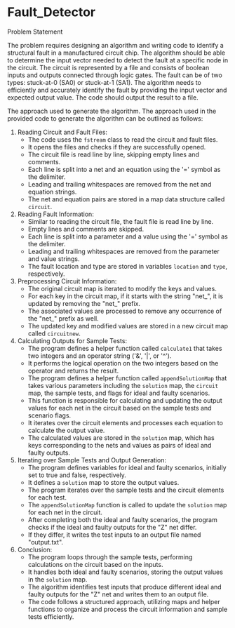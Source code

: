 # Fault_Detector
 Problem Statement

  The problem requires designing an algorithm and writing code to identify a structural fault in a     manufactured circuit chip.     The algorithm should be able to determine the input vector needed to detect the fault at a specific node in the circuit. The circuit is represented by a file and consists of boolean inputs and outputs connected through logic gates. The fault can be of two types: stuck-at-0 (SA0) or stuck-at-1 (SA1). The algorithm needs to efficiently and accurately identify the fault by providing the input vector and expected output value. The code should output the result to a file.

 The approach used to generate the algorithm.
The approach used in the provided code to generate the algorithm can be outlined as follows:
1. Reading Circuit and Fault Files:
   - The code uses the `fstream` class to read the circuit and fault files.
   - It opens the files and checks if they are successfully opened.
   - The circuit file is read line by line, skipping empty lines and comments.
   - Each line is split into a net and an equation using the '=' symbol as the delimiter.
   - Leading and trailing whitespaces are removed from the net and equation strings.
   - The net and equation pairs are stored in a map data structure called `circuit`.
2. Reading Fault Information:
   - Similar to reading the circuit file, the fault file is read line by line.
   - Empty lines and comments are skipped.
   - Each line is split into a parameter and a value using the '=' symbol as the delimiter.
   - Leading and trailing whitespaces are removed from the parameter and value strings.
   - The fault location and type are stored in variables `location` and `type`, respectively.
3. Preprocessing Circuit Information:
   - The original circuit map is iterated to modify the keys and values.
   - For each key in the circuit map, if it starts with the string "net_", it is updated by removing the "net_" prefix.
   - The associated values are processed to remove any occurrence of the "net_" prefix as well.
   - The updated key and modified values are stored in a new circuit map called `circuitnew`.
4. Calculating Outputs for Sample Tests:
   - The program defines a helper function called `calculate1` that takes two integers and an operator string ('&', '|', or '^').
   - It performs the logical operation on the two integers based on the operator and returns the result.
   - The program defines a helper function called `appendSolutionMap` that takes various parameters including the `solution` map, the `circuit` map, the sample tests, and flags for ideal and faulty scenarios.
   - This function is responsible for calculating and updating the output values for each net in the circuit based on the sample tests and scenario flags.
   - It iterates over the circuit elements and processes each equation to calculate the output value.
   - The calculated values are stored in the `solution` map, which has keys corresponding to the nets and values as pairs of ideal and faulty outputs.
5. Iterating over Sample Tests and Output Generation:
   - The program defines variables for ideal and faulty scenarios, initially set to true and false, respectively.
   - It defines a `solution` map to store the output values.
   - The program iterates over the sample tests and the circuit elements for each test.
   - The `appendSolutionMap` function is called to update the `solution` map for each net in the circuit.
   - After completing both the ideal and faulty scenarios, the program checks if the ideal and faulty outputs for the "Z" net differ.
   - If they differ, it writes the test inputs to an output file named "output.txt".
6. Conclusion:
   - The program loops through the sample tests, performing calculations on the circuit based on the inputs.
   - It handles both ideal and faulty scenarios, storing the output values in the `solution` map.
   - The algorithm identifies test inputs that produce different ideal and faulty outputs for the "Z" net and writes them to an output file.
   - The code follows a structured approach, utilizing maps and helper functions to organize and process the circuit information and sample tests efficiently.

